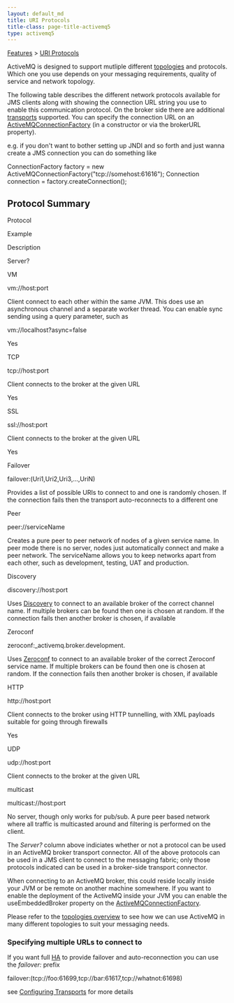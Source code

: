 ```yaml
---
layout: default_md
title: URI Protocols 
title-class: page-title-activemq5
type: activemq5
---
```


[Features](features) > [URI Protocols](uri-protocols)


ActiveMQ is designed to support mutliple different [topologies](topologies) and protocols. Which one you use depends on your messaging requirements, quality of service and network topology.

The following table describes the different network protocols available for JMS clients along with showing the connection URL string you use to enable this communication protocol. On the broker side there are additional [transports](configuring-transports) supported. You can specify the connection URL on an [ActiveMQConnectionFactory](http://activemq.apache.org/maven/apidocs/org/apache/activemq/ActiveMQConnectionFactory.html) (in a constructor or via the brokerURL property).

e.g. if you don't want to bother setting up JNDI and so forth and just wanna create a JMS connection you can do something like

ConnectionFactory factory = new ActiveMQConnectionFactory("tcp://somehost:61616");
Connection connection = factory.createConnection();

Protocol Summary
----------------

Protocol

Example

Description

Server?

VM

vm://host:port

Client connect to each other within the same JVM. This does use an asynchronous channel and a separate worker thread. You can enable sync sending using a query parameter, such as

vm://localhost?async=false

Yes

TCP

tcp://host:port

Client connects to the broker at the given URL

Yes

SSL

ssl://host:port

Client connects to the broker at the given URL

Yes

Failover

failover:(Uri1,Uri2,Uri3,...,UriN)

Provides a list of possible URIs to connect to and one is randomly chosen. If the connection fails then the transport auto-reconnects to a different one

Peer

peer://serviceName

Creates a pure peer to peer network of nodes of a given service name. In peer mode there is no server, nodes just automatically connect and make a peer network. The serviceName allows you to keep networks apart from each other, such as development, testing, UAT and production.

Discovery

discovery://host:port

Uses [Discovery](discovery) to connect to an available broker of the correct channel name. If multiple brokers can be found then one is chosen at random. If the connection fails then another broker is chosen, if available

Zeroconf

zeroconf:_activemq.broker.development.

Uses [Zeroconf](zeroconf) to connect to an available broker of the correct Zeroconf service name. If multiple brokers can be found then one is chosen at random. If the connection fails then another broker is chosen, if available

HTTP

http://host:port

Client connects to the broker using HTTP tunnelling, with XML payloads suitable for going through firewalls

Yes

UDP

udp://host:port

Client connects to the broker at the given URL

multicast

multicast://host:port

No server, though only works for pub/sub. A pure peer based network where all traffic is multicasted around and filtering is performed on the client.

The _Server?_ column above indiciates whether or not a protocol can be used in an ActiveMQ broker transport connector. All of the above protocols can be used in a JMS client to connect to the messaging fabric; only those protocols indicated can be used in a broker-side transport connector.

When connecting to an ActiveMQ broker, this could reside locally inside your JVM or be remote on another machine somewhere. If you want to enable the deployment of the ActiveMQ inside your JVM you can enable the useEmbeddedBroker property on the [ActiveMQConnectionFactory](http://activemq.apache.org/maven/apidocs/org/apache/activemq/ActiveMQConnectionFactory.html).

Please refer to the [topologies overview](topologies) to see how we can use ActiveMQ in many different topologies to suit your messaging needs.

### Specifying multiple URLs to connect to

If you want full [HA](ha) to provide failover and auto-reconnection you can use the _failover:_ prefix

failover:(tcp://foo:61699,tcp://bar:61617,tcp://whatnot:61698)

see [Configuring Transports](configuring-transports) for more details

